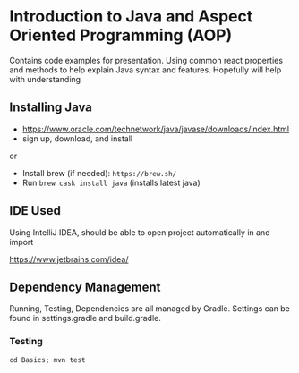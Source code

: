 # Introduction to Java and Aspect Oriented Programming (AOP)

Contains code examples for presentation. Using common react properties and methods
to help explain Java syntax and features. Hopefully will help with understanding

## Installing Java

- https://www.oracle.com/technetwork/java/javase/downloads/index.html
- sign up, download, and install

or

- Install brew (if needed): `https://brew.sh/`
- Run `brew cask install java` (installs latest java)

## IDE Used

Using IntelliJ IDEA, should be able to open project automatically in and import

https://www.jetbrains.com/idea/

## Dependency Management

Running, Testing, Dependencies are all managed by Gradle. Settings can be found
in settings.gradle and build.gradle.

### Testing

`cd Basics; mvn test`
